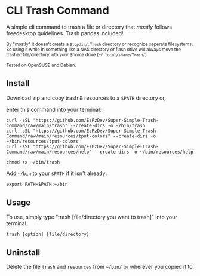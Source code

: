 # CLI Trash Command
A simple cli command to trash a file or directory that *mostly* follows freedesktop guidelines. Trash pandas included!

<sub> By "mostly" it doesn't create a `$topdir/.Trash` directory or recognize seperate filesystems. So using it while in something like a NAS directory or flash drive will always move the trashed file/directory into your $home drive (`~/.local/share/Trash/`)

<sub> Tested on OpenSUSE and Debian.

## Install
Download zip and copy trash & resources to a `$PATH` directory or,

enter this command into your terminal:

```
curl -sSL "https://github.com/EzPzDev/Super-Simple-Trash-Command/raw/main/trash" --create-dirs -o ~/bin/trash
curl -sSL "https://github.com/EzPzDev/Super-Simple-Trash-Command/raw/main/resources/tput-colors" --create-dirs -o ~/bin/resources/tput-colors
curl -sSL "https://github.com/EzPzDev/Super-Simple-Trash-Command/raw/main/resources/help" --create-dirs -o ~/bin/resources/help

chmod +x ~/bin/trash
```
Add `~/bin` to your `$PATH` if it isn't already:
```
export PATH=$PATH:~/bin
```

## Usage
To use, simply type "trash [file/directory you want to trash]" into your terminal.
```
trash [option] [file/directory]
```

## Uninstall
Delete the file `trash` and `resources` from `~/bin/` or wherever you copied it to.
